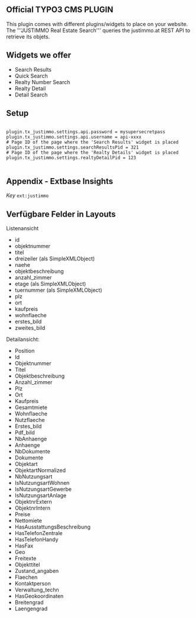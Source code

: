 ## Official TYPO3 CMS PLUGIN 

This plugin comes with different plugins/widgets to place on your website.
The '''JUSTIMMO Real Estate Search''' queries the justimmo.at REST API to retrieve its objets.

## Widgets we offer

* Search Results
* Quick Search
* Realty Number Search
* Realty Detail
* Detail Search

## Setup

```

plugin.tx_justimmo.settings.api.password = mysupersecretpass
plugin.tx_justimmo.settings.api.username = api-xxxx
# Page ID of the page where the 'Search Results' widget is placed
plugin.tx_justimmo.settings.searchResultsPid = 321
# Page ID of the page where the 'Realty Details' widget is placed
plugin.tx_justimmo.settings.realtyDetailPid = 123


```

## Appendix - Extbase Insights

_Key_
``ext:justimmo``


## Verfügbare Felder in Layouts

Listenansicht
* id
* objektnummer
* titel
* dreizeiler (als SimpleXMLObject)
* naehe
* objektbeschreibung
* anzahl_zimmer
* etage (als SimpleXMLObject)
* tuernummer (als SimpleXMLObject)
* plz
* ort
* kaufpreis
* wohnflaeche
* erstes_bild
* zweites_bild

Detailansicht:

* Position
* Id
* Objektnummer
* Titel
* Objektbeschreibung
* Anzahl_zimmer
* Plz
* Ort
* Kaufpreis
* Gesamtmiete
* Wohnflaeche
* Nutzflaeche
* Erstes_bild
* Pdf_bild
* NbAnhaenge
* Anhaenge
* NbDokumente
* Dokumente
* Objektart
* ObjektartNormalized
* NbNutzungsart
* IsNutzungsartWohnen
* IsNutzungsartGewerbe
* IsNutzungsartAnlage
* ObjektnrExtern
* ObjektnrIntern
* Preise
* Nettomiete
* HasAusstattungsBeschreibung
* HasTelefonZentrale
* HasTelefonHandy
* HasFax
* Geo
* Freitexte
* Objekttitel
* Zustand_angaben
* Flaechen
* Kontaktperson
* Verwaltung_techn
* HasGeokoordinaten
* Breitengrad
* Laengengrad